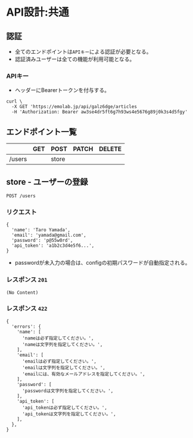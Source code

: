 # API設計:共通

## 認証

- 全てのエンドポイントは`APIキー`による認証が必要となる。
- 認証済みユーザーは全ての機能が利用可能となる。

### APIキー

- ヘッダーにBearerトークンを付与する。

```
curl \
  -X GET 'https://emolab.jp/api/galz6dge/articles
  -H 'Authorization: Bearer aw3se4dr5ft6g7h93ws4e5676g89j0k3s4d5fgy'
```

## エンドポイント一覧

||GET|POST|PATCH|DELETE|
|:--|:--|:--|:--|:--|
|/users||store|||

## store - ユーザーの登録

```
POST /users
```

### リクエスト

```
{
  'name': 'Taro Yamada',
  'email': 'yamada@gmail.com',
  'password': 'p@55w0rd',
  'api_token': 'a1b2c3d4e5f6...',
}
```

- passwordが未入力の場合は、configの初期パスワードが自動指定される。

### レスポンス `201`

```
(No Content)
```

### レスポンス `422`

```
{
  'errors': {
    'name': [
      'nameは必ず指定してください。',
      'nameは文字列を指定してください。',
    ],
    'email': [
      'emailは必ず指定してください。',
      'emailは文字列を指定してください。',
      'emailには、有効なメールアドレスを指定してください。',
    ],
    'password': [
      'passwordは文字列を指定してください。',
    ],
    'api_token': [
      'api_tokenは必ず指定してください。',
      'api_tokenは文字列を指定してください。',
    ],
  },
}
```
